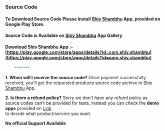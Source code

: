 ### Source Code

#### To Download Source Code Please Install [Shiv Shambhu](https://play.google.com/store/apps/details?id=com.shiv.shambhu) App, provided on Google Play Store.
#### Source Code is Available on [Shiv Shambhu](https://play.google.com/store/apps/details?id=com.shiv.shambhu) App Gallery

#### Download Shiv Shambhu App :- [https://play.google.com/store/apps/details?id=com.shiv.shambhu](https://play.google.com/store/apps/details?id=com.shiv.shambhu)


```markdown
    *******
```

**1. When will I receive the source code?**
Once payment successfully received, you'll get the requested products source code archive in [Shiv Shambhu](https://play.google.com/store/apps/details?id=com.shiv.shambhu) App.

**2. Is there a refund policy?**
Sorry we don't have any refund policy as source codes can't be provided for tests, instead you can check the **demo apps** provided on [Link](https://drive.google.com/file/d/11vThZ9xVbhxJ6YWuF7OrwUB5n48goIKd/view?usp=drivesdk)</br> to decide what product/service you want.



**No official Support Available**

